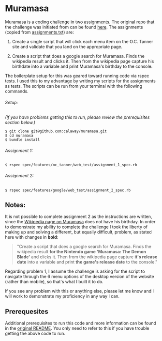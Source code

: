 # Muramasa
Muramasa is a coding challenge in two assignments. The original repo that the challenge was initiated from can be found [here](https://github.com/berrynorth/muramasa). The assignments (copied from [assignments.txt](https://raw.githubusercontent.com/calaway/muramasa/d95ef17864bd3d97810a51d26af8ae01adb784f6/assignments.txt)) are:

1. Create a single script that will click each menu item on the O.C. Tanner site and validate that you land on the appropriate page.

2. Create a script that does a google search for Muramasa.  Finds the wikipedia result and clicks it. Then from the wikipedia page capture his birthdate into a variable and print Muramasa's birthday to the console.

The boilerplate setup for this was geared toward running code via rspec tests. I used this to my advantage by writing my scripts for the assignments as tests. The scripts can be run from your terminal with the following commands.

###### Setup:  
*(If you have problems getting this to run, please review the prerequisites section below.)*
```shell
$ git clone git@github.com:calaway/muramasa.git
$ cd muramasa
$ bundle install
```

###### Assignment 1:
```shell
$ rspec spec/features/oc_tanner/web_test/assignment_1_spec.rb
```

###### Assignment 2:
```shell
$ rspec spec/features/google/web_test/assignment_2_spec.rb
```

## Notes:
It is not possible to complete assignment 2 as the instructions are written, since the [Wikipedia page on Muramasa](https://en.wikipedia.org/wiki/Muramasa) does not have his birthday. In order to demonstrate my ability to complete the challenge I took the liberty of making up and solving a different, but equally difficult, problem, as stated here with changes in __bold__:
> "Create a script that does a google search for Muramasa.  Finds the wikipedia result __for the Nintendo game 'Muramasa: The Demon Blade'__ and clicks it. Then from the wikipedia page capture __it's release date__ into a variable and print __the game's release date__ to the console."

Regarding problem 1, I assume the challenge is asking for the script to navigate through the 6 menu options of the desktop version of the website (rather than mobile), so that's what I built it to do.

If you see any problem with this or anything else, please let me know and I will work to demonstrate my proficiency in any way I can.

## Prerequesites
Additional prerequisites to run this code and more information can be found in the [original README](https://github.com/calaway/muramasa/blob/b6dbc357a9f7d99c5bebc6a872ad1895a177d846/README.md). You only need to refer to this if you have trouble getting the above code to run.
